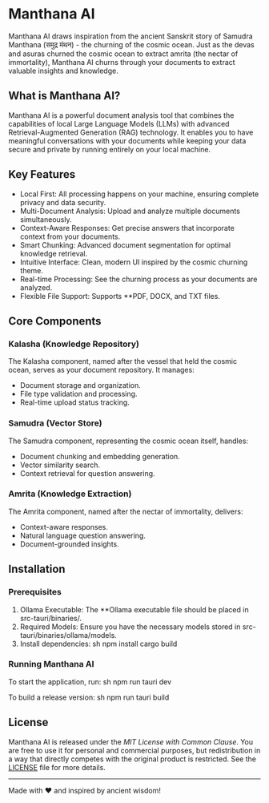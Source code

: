 # Manthana AI

Manthana AI draws inspiration from the ancient Sanskrit story of Samudra Manthana (समुद्र मंथन) - the churning of the cosmic ocean. Just as the devas and asuras churned the cosmic ocean to extract amrita (the nectar of immortality), Manthana AI churns through your documents to extract valuable insights and knowledge.

## What is Manthana AI?

Manthana AI is a powerful document analysis tool that combines the capabilities of local Large Language Models (LLMs) with advanced Retrieval-Augmented Generation (RAG) technology. It enables you to have meaningful conversations with your documents while keeping your data secure and private by running entirely on your local machine.

## Key Features

- Local First: All processing happens on your machine, ensuring complete privacy and data security.
- Multi-Document Analysis: Upload and analyze multiple documents simultaneously.
- Context-Aware Responses: Get precise answers that incorporate context from your documents.
- Smart Chunking: Advanced document segmentation for optimal knowledge retrieval.
- Intuitive Interface: Clean, modern UI inspired by the cosmic churning theme.
- Real-time Processing: See the churning process as your documents are analyzed.
- Flexible File Support: Supports **PDF, DOCX, and TXT files.

## Core Components

### Kalasha (Knowledge Repository)
The Kalasha component, named after the vessel that held the cosmic ocean, serves as your document repository. It manages:
- Document storage and organization.
- File type validation and processing.
- Real-time upload status tracking.

### Samudra (Vector Store)
The Samudra component, representing the cosmic ocean itself, handles:
- Document chunking and embedding generation.
- Vector similarity search.
- Context retrieval for question answering.

### Amrita (Knowledge Extraction)
The Amrita component, named after the nectar of immortality, delivers:
- Context-aware responses.
- Natural language question answering.
- Document-grounded insights.

## Installation

### Prerequisites
1. Ollama Executable: The **Ollama executable file should be placed in src-tauri/binaries/.
2. Required Models: Ensure you have the necessary models stored in src-tauri/binaries/ollama/models.
3. Install dependencies:
   sh
   npm install
   cargo build
   

### Running Manthana AI
To start the application, run:
sh
npm run tauri dev


To build a release version:
sh
npm run tauri build


## License
Manthana AI is released under the *MIT License with Common Clause*. You are free to use it for personal and commercial purposes, but redistribution in a way that directly competes with the original product is restricted. See the [LICENSE](LICENSE) file for more details.

---

Made with ❤ and inspired by ancient wisdom!
